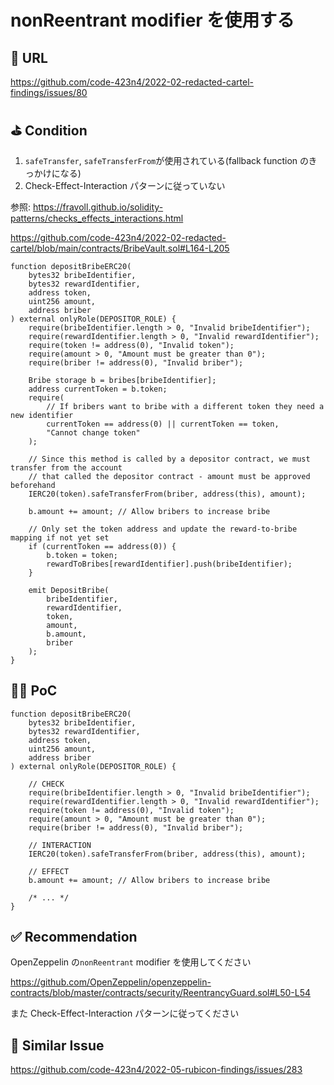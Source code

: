 # nonReentrant modifier を使用する

## 🔗 URL

https://github.com/code-423n4/2022-02-redacted-cartel-findings/issues/80

## ⛳️ Condition

1. `safeTransfer`, `safeTransferFrom`が使用されている(fallback function のきっかけになる)
2. Check-Effect-Interaction パターンに従っていない

参照: https://fravoll.github.io/solidity-patterns/checks_effects_interactions.html

https://github.com/code-423n4/2022-02-redacted-cartel/blob/main/contracts/BribeVault.sol#L164-L205

```solidity
function depositBribeERC20(
    bytes32 bribeIdentifier,
    bytes32 rewardIdentifier,
    address token,
    uint256 amount,
    address briber
) external onlyRole(DEPOSITOR_ROLE) {
    require(bribeIdentifier.length > 0, "Invalid bribeIdentifier");
    require(rewardIdentifier.length > 0, "Invalid rewardIdentifier");
    require(token != address(0), "Invalid token");
    require(amount > 0, "Amount must be greater than 0");
    require(briber != address(0), "Invalid briber");

    Bribe storage b = bribes[bribeIdentifier];
    address currentToken = b.token;
    require(
        // If bribers want to bribe with a different token they need a new identifier
        currentToken == address(0) || currentToken == token,
        "Cannot change token"
    );

    // Since this method is called by a depositor contract, we must transfer from the account
    // that called the depositor contract - amount must be approved beforehand
    IERC20(token).safeTransferFrom(briber, address(this), amount);

    b.amount += amount; // Allow bribers to increase bribe

    // Only set the token address and update the reward-to-bribe mapping if not yet set
    if (currentToken == address(0)) {
        b.token = token;
        rewardToBribes[rewardIdentifier].push(bribeIdentifier);
    }

    emit DepositBribe(
        bribeIdentifier,
        rewardIdentifier,
        token,
        amount,
        b.amount,
        briber
    );
}
```

## 👨‍💻 PoC

```solidity
function depositBribeERC20(
    bytes32 bribeIdentifier,
    bytes32 rewardIdentifier,
    address token,
    uint256 amount,
    address briber
) external onlyRole(DEPOSITOR_ROLE) {

    // CHECK
    require(bribeIdentifier.length > 0, "Invalid bribeIdentifier");
    require(rewardIdentifier.length > 0, "Invalid rewardIdentifier");
    require(token != address(0), "Invalid token");
    require(amount > 0, "Amount must be greater than 0");
    require(briber != address(0), "Invalid briber");

    // INTERACTION
    IERC20(token).safeTransferFrom(briber, address(this), amount);

    // EFFECT
    b.amount += amount; // Allow bribers to increase bribe

    /* ... */
}
```

## ✅ Recommendation

OpenZeppelin の`nonReentrant` modifier を使用してください

https://github.com/OpenZeppelin/openzeppelin-contracts/blob/master/contracts/security/ReentrancyGuard.sol#L50-L54

また Check-Effect-Interaction パターンに従ってください

## 👬 Similar Issue

https://github.com/code-423n4/2022-05-rubicon-findings/issues/283
